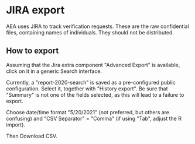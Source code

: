 # JIRA export

AEA uses JIRA to track verification requests. 
These are the raw confidential files, containing names of individuals. They should not be distributed.

## How to export

Assuming that the Jira extra component "Advanced Export" is available, click on it in a generic Search interface. 

Currently, a "report-2020-search" is saved as a pre-configured public configuration. Select it, together with "History export". Be sure that "Summary" is not one of the fields selected, as this will lead to a failure to export. 

Choose date/time format "5/20/2021" (not preferred, but others are confusing) and "CSV Separator" = "Comma" (if using "Tab", adjust the R import).

Then Download CSV.

